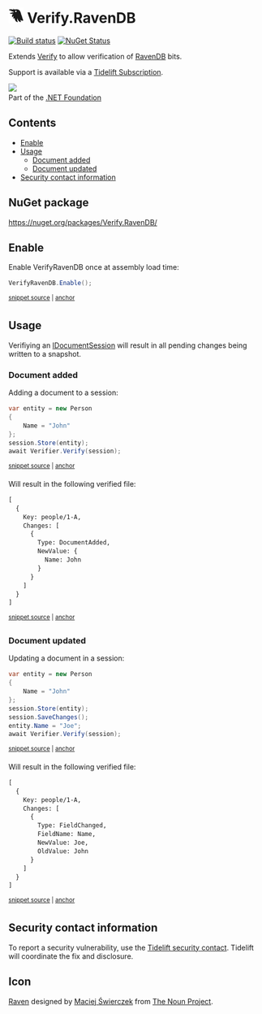 # <img src="/src/icon.png" height="30px"> Verify.RavenDB

[![Build status](https://ci.appveyor.com/api/projects/status/3tbsai6lv4d005pg?svg=true)](https://ci.appveyor.com/project/SimonCropp/verify-ravendb)
[![NuGet Status](https://img.shields.io/nuget/v/Verify.RavenDB.svg)](https://www.nuget.org/packages/Verify.RavenDB/)

Extends [Verify](https://github.com/VerifyTests/Verify) to allow verification of [RavenDB](https://ravendb.net/) bits.

Support is available via a [Tidelift Subscription](https://tidelift.com/subscription/pkg/nuget-verify?utm_source=nuget-verify&utm_medium=referral&utm_campaign=enterprise).

<a href='https://dotnetfoundation.org' alt='Part of the .NET Foundation'><img src='https://raw.githubusercontent.com/VerifyTests/Verify/master/docs/dotNetFoundation.svg' height='30px'></a><br>
Part of the <a href='https://dotnetfoundation.org' alt=''>.NET Foundation</a>

<!-- toc -->
## Contents

  * [Enable](#enable)
  * [Usage](#usage)
    * [Document added](#document-added)
    * [Document updated](#document-updated)
  * [Security contact information](#security-contact-information)<!-- endToc -->


## NuGet package

https://nuget.org/packages/Verify.RavenDB/


## Enable

Enable VerifyRavenDB once at assembly load time:

<!-- snippet: Enable -->
<a id='snippet-enable'></a>
```cs
VerifyRavenDB.Enable();
```
<sup><a href='/src/Tests/Tests.cs#L15-L19' title='Snippet source file'>snippet source</a> | <a href='#snippet-enable' title='Start of snippet'>anchor</a></sup>
<!-- endSnippet -->


## Usage

Verifiying an [IDocumentSession](https://ravendb.net/docs/article-page/5.0/Csharp/client-api/session/what-is-a-session-and-how-does-it-work) will result in all pending changes being written to a snapshot.


### Document added

Adding a document to a session:

<!-- snippet: Added -->
<a id='snippet-added'></a>
```cs
var entity = new Person
{
    Name = "John"
};
session.Store(entity);
await Verifier.Verify(session);
```
<sup><a href='/src/Tests/Tests.cs#L42-L51' title='Snippet source file'>snippet source</a> | <a href='#snippet-added' title='Start of snippet'>anchor</a></sup>
<!-- endSnippet -->

Will result in the following verified file:

<!-- snippet: Tests.Added.verified.txt -->
<a id='snippet-Tests.Added.verified.txt'></a>
```txt
[
  {
    Key: people/1-A,
    Changes: [
      {
        Type: DocumentAdded,
        NewValue: {
          Name: John
        }
      }
    ]
  }
]
```
<sup><a href='/src/Tests/Tests.Added.verified.txt#L1-L13' title='Snippet source file'>snippet source</a> | <a href='#snippet-Tests.Added.verified.txt' title='Start of snippet'>anchor</a></sup>
<!-- endSnippet -->


### Document updated

Updating a document in a session:

<!-- snippet: Updated -->
<a id='snippet-updated'></a>
```cs
var entity = new Person
{
    Name = "John"
};
session.Store(entity);
session.SaveChanges();
entity.Name = "Joe";
await Verifier.Verify(session);
```
<sup><a href='/src/Tests/Tests.cs#L60-L71' title='Snippet source file'>snippet source</a> | <a href='#snippet-updated' title='Start of snippet'>anchor</a></sup>
<!-- endSnippet -->

Will result in the following verified file:

<!-- snippet: Tests.Updated.verified.txt -->
<a id='snippet-Tests.Updated.verified.txt'></a>
```txt
[
  {
    Key: people/1-A,
    Changes: [
      {
        Type: FieldChanged,
        FieldName: Name,
        NewValue: Joe,
        OldValue: John
      }
    ]
  }
]
```
<sup><a href='/src/Tests/Tests.Updated.verified.txt#L1-L13' title='Snippet source file'>snippet source</a> | <a href='#snippet-Tests.Updated.verified.txt' title='Start of snippet'>anchor</a></sup>
<!-- endSnippet -->


## Security contact information

To report a security vulnerability, use the [Tidelift security contact](https://tidelift.com/security). Tidelift will coordinate the fix and disclosure.


## Icon

[Raven](https://thenounproject.com/term/raven/2011311/) designed by [Maciej Świerczek](https://thenounproject.com/swierq/) from [The Noun Project](https://thenounproject.com/creativepriyanka).
